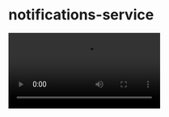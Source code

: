 # notifications-service
<video src="https://user-images.githubusercontent.com/35532721/208204154-d3c48a07-4ec0-405f-92dc-cb92698db94e.mp4" />
